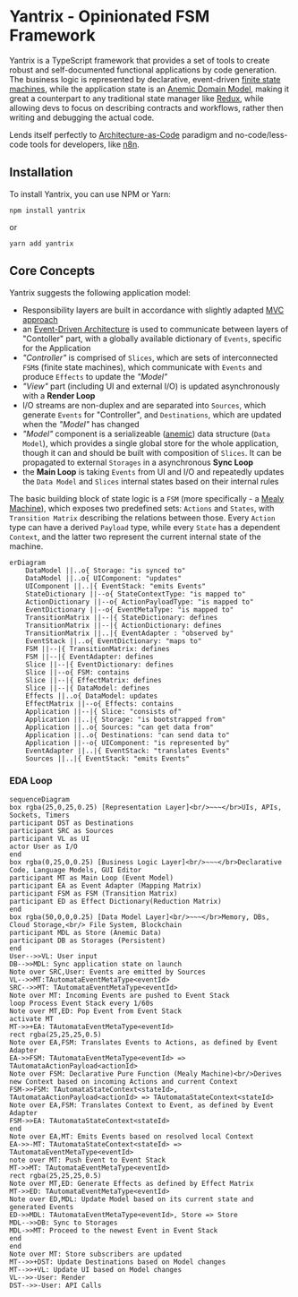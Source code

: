 # Yantrix - Opinionated FSM Framework

Yantrix is a TypeScript framework that provides a set of tools to create robust and self-documented functional applications by code generation. The business logic is represented by declarative, event-driven [finite state machines](https://en.wikipedia.org/wiki/Finite-state_machine), while the application state is an [Anemic Domain Model](https://en.wikipedia.org/wiki/Anemic_domain_model), making it great a counterpart to any traditional state manager like [Redux](https://redux.js.org/), while allowing devs to focus on describing contracts and workflows, rather then writing and debugging the actual code. 

Lends itself perfectly to [Architecture-as-Code](https://jondavid-black.github.io/AaC/) paradigm and no-code/less-code tools for developers, like [n8n](https://github.com/n8n-io/n8n).

## Installation

To install Yantrix, you can use NPM or Yarn:

```
npm install yantrix
```

or

```
yarn add yantrix
```

## Core Concepts

Yantrix suggests the following application model:
- Responsibility layers are built in accordance with slightly adapted [MVC approach](https://en.wikipedia.org/wiki/Model%E2%80%93view%E2%80%93controller)
- an [Event-Driven Architecture](https://en.wikipedia.org/wiki/Event-driven_architecture) is used to communicate between layers of "Contoller" part, with a globally available dictionary of `Events`, specific for the Application
- _"Controller"_ is comprised of `Slices`, which are sets of interconnected `FSM`s (finite state machines), which communicate with `Events` and produce `Effects` to update the _"Model"_
- _"View"_ part (including UI and external I/O) is updated asynchronously with a **Render Loop**
- I/O streams are non-duplex and are separated into `Sources`, which generate `Events` for "Controller", and `Destinations`, which are updated when the _"Model"_ has changed
- _"Model"_ component is a serializeable ([anemic](https://en.wikipedia.org/wiki/Anemic_domain_model)) data structure (`Data Model`), which provides a single global store for the whole application, though it can and should be built with composition of `Slices`. It can be propagated to external `Storages` in a asynchronous **Sync Loop**
- the **Main Loop** is taking `Events` from UI and I/O and repeatedly updates the `Data Model` and `Slices` internal states based on their internal rules

The basic building block of state logic is a `FSM` (more specifically - a [Mealy Machine](https://en.wikipedia.org/wiki/Mealy_machine)), which exposes two predefined sets: `Actions` and `States`, with `Transition Matrix` describing the relations between those. Every `Action` type can have a derived `Payload` type, while every `State` has a dependent `Context`, and the latter two represent the current internal state of the machine. 

```mermaid
erDiagram
    DataModel ||..o{ Storage: "is synced to"    
    DataModel ||..o{ UIComponent: "updates"
    UIComponent ||..|{ EventStack: "emits Events"
    StateDictionary ||--o{ StateContextType: "is mapped to"
    ActionDictionary ||--o{ ActionPayloadType: "is mapped to"
    EventDictionary ||--o{ EventMetaType: "is mapped to"
    TransitionMatrix ||--|{ StateDictionary: defines
    TransitionMatrix ||--|{ ActionDictionary: defines
    TransitionMatrix ||..|{ EventAdapter : "observed by"
    EventStack ||..o{ EventDictionary: "maps to"
    FSM ||--|{ TransitionMatrix: defines
    FSM ||--|{ EventAdapter: defines
    Slice ||--|{ EventDictionary: defines
    Slice ||--o{ FSM: contains
    Slice ||--|{ EffectMatrix: defines
    Slice ||--|{ DataModel: defines
    Effects ||..o{ DataModel: updates
    EffectMatrix ||--o{ Effects: contains
    Application ||--|{ Slice: "consists of"
    Application ||..|{ Storage: "is bootstrapped from"    
    Application ||..o{ Sources: "can get data from"
    Application ||..o{ Destinations: "can send data to"
    Application ||--o{ UIComponent: "is represented by"       
    EventAdapter ||..|{ EventStack: "translates Events"
    Sources ||..|{ EventStack: "emits Events"
```

### EDA Loop

```mermaid
sequenceDiagram
box rgba(25,0,25,0.25) [Representation Layer]<br/>~~~</br>UIs, APIs, Sockets, Timers
participant DST as Destinations
participant SRC as Sources
participant VL as UI
actor User as I/O
end
box rgba(0,25,0,0.25) [Business Logic Layer]<br/>~~~</br>Declarative Code, Language Models, GUI Editor
participant MT as Main Loop (Event Model)
participant EA as Event Adapter (Mapping Matrix)
participant FSM as FSM (Transition Matrix)
participant ED as Effect Dictionary(Reduction Matrix)
end
box rgba(50,0,0,0.25) [Data Model Layer]<br/>~~~</br>Memory, DBs, Cloud Storage,<br/> File System, Blockchain
participant MDL as Store (Anemic Data)
participant DB as Storages (Persistent)
end
User-->>VL: User input
DB-->>MDL: Sync application state on launch
Note over SRC,User: Events are emitted by Sources
VL-->>MT:TAutomataEventMetaType<eventId>
SRC-->>MT: TAutomataEventMetaType<eventId>
Note over MT: Incoming Events are pushed to Event Stack
loop Process Event Stack every 1/60s
Note over MT,ED: Pop Event from Event Stack
activate MT
MT->>+EA: TAutomataEventMetaType<eventId>
rect rgba(25,25,25,0.5)
Note over EA,FSM: Translates Events to Actions, as defined by Event Adapter
EA->>FSM: TAutomataEventMetaType<eventId> => TAutomataActionPayload<actionId>
Note over FSM: Declarative Pure Function (Mealy Machine)<br/>Derives new Context based on incoming Actions and current Context
FSM->>FSM: TAutomataStateContext<stateId>, TAutomataActionPayload<actionId> => TAutomataStateContext<stateId>
Note over EA,FSM: Translates Context to Event, as defined by Event Adapter
FSM->>EA: TAutomataStateContext<stateId>
end
Note over EA,MT: Emits Events based on resolved local Context
EA->>-MT: TAutomataStateContext<stateId> => TAutomataEventMetaType<eventId>
note over MT: Push Event to Event Stack
MT->>MT: TAutomataEventMetaType<eventId>
rect rgba(25,25,25,0.5)
Note over MT,ED: Generate Effects as defined by Effect Matrix
MT->>ED: TAutomataEventMetaType<eventId>
Note over ED,MDL: Update Model based on its current state and generated Events
ED->>MDL: TAutomataEventMetaType<eventId>, Store => Store
MDL-->>DB: Sync to Storages
MDL->>MT: Proceed to the newest Event in Event Stack
end
end
Note over MT: Store subscribers are updated
MT-->>+DST: Update Destinations based on Model changes
MT-->>+VL: Update UI based on Model changes
VL-->>-User: Render
DST-->>-User: API Calls
```
